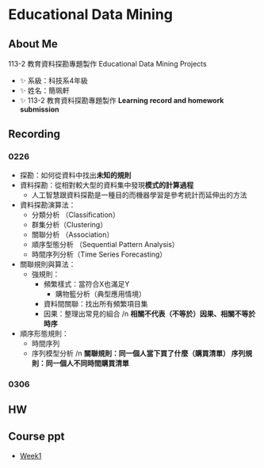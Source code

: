 # Educational Data Mining
## About Me
113-2 教育資料探勘專題製作 Educational Data Mining Projects
- ✨ 系級：科技系4年級
- ✨ 姓名：簡珮軒
- ✨ 113-2 教育資料探勘專題製作 **Learning record and homework submission**
## Recording
### 0226 
- 探勘：如何從資料中找出**未知的規則**
- 資料探勘：從相對較大型的資料集中發現**模式的計算過程**
  - 人工智慧跟資料探勘是一種目的而機器學習是參考統計而延伸出的方法
- 資料探勘演算法：
  - 分類分析 （Classification）
  - 群集分析（Clustering）
  - 關聯分析 （Association）
  - 順序型態分析 （Sequential Pattern Analysis）
  - 時間序列分析（Time Series Forecasting）
- 關聯規則與算法：
  - 強規則：
    - 頻繁樣式：當符合X也滿足Y
      - 購物籃分析（典型應用情境）
    - 資料間關聯：找出所有頻繁項目集
    - 因果：整理出常見的組合 /n
  **相關不代表（不等於）因果、相關不等於時序**
- 順序形態規則：
  - 時間序列
  - 序列模型分析 /n
  **關聯規則：同一個人當下買了什麼（購買清單）
    序列規則：同一個人不同時間購買清單**
### 0306 

## HW
## Course ppt
- [Week1](https://docs.google.com/presentation/d/1-G6M1bhl5N7r2uPmMR3QTBVqHi0T1gjOpmEFq62xqkA/edit#slide=id.g2749d2107be_0_16)
